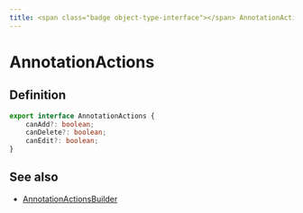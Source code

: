 ```yaml
---
title: <span class="badge object-type-interface"></span> AnnotationActions
---
```

# <span class="badge object-type-interface"></span> AnnotationActions

## Definition

```typescript
export interface AnnotationActions {
	canAdd?: boolean;
	canDelete?: boolean;
	canEdit?: boolean;
}

```
## See also

 * <span class="badge builder"></span> [AnnotationActionsBuilder](./builder-AnnotationActionsBuilder.md)
